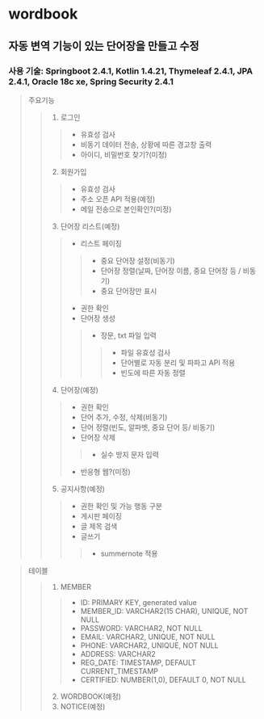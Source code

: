 # wordbook
## 자동 변역 기능이 있는 단어장을 만들고 수정
### 사용 기술: Springboot 2.4.1, Kotlin 1.4.21, Thymeleaf 2.4.1, JPA 2.4.1, Oracle 18c xe, Spring Security 2.4.1


> 주요기능
>> 1. 로그인
>>> * 유효성 검사
>>> * 비동기 데이터 전송, 상황에 따른 경고창 출력
>>> * 아이디, 비밀번호 찾기?(미정)
>> 2. 회원가입
>>> * 유효성 검사
>>> * 주소 오픈 API 적용(예정)
>>> * 메일 전송으로 본인확인?(미정)
>> 3. 단어장 리스트(예정)
>>> * 리스트 페이징
>>>> - 중요 단어장 설정(비동기)
>>>> - 단어장 정렬(날짜, 단어장 이름, 중요 단어장 등 / 비동기)
>>>> - 중요 단어장만 표시
>>> * 권한 확인
>>> * 단어장 생성
>>>> + 장문, txt 파일 입력
>>>>> - 파일 유효성 검사
>>>>> - 단어별로 자동 분리 및 파파고 API 적용
>>>>> - 빈도에 따른 자동 정렬
>> 4. 단어장(예정)
>>> * 권한 확인
>>> * 단어 추가, 수정, 삭제(비동기)
>>> * 단어 정렬(빈도, 알파벳, 중요 단어 등/ 비동기)
>>> * 단어장 삭제
>>>> - 실수 방지 문자 입력
>>> * 반응형 웹?(미정)
>> 5. 공지사항(예정)
>>> * 권한 확인 및 가능 행동 구분
>>> * 게시판 페이징
>>> * 글 제목 검색
>>> * 글쓰기
>>>> - summernote 적용


> 테이블
>> 1. MEMBER
>>> - ID: PRIMARY KEY, generated value
>>> - MEMBER_ID: VARCHAR2(15 CHAR), UNIQUE, NOT NULL
>>> - PASSWORD: VARCHAR2, NOT NULL
>>> - EMAIL: VARCHAR2, UNIQUE, NOT NULL
>>> - PHONE: VARCHAR2, UNIQUE, NOT NULL
>>> - ADDRESS: VARCHAR2
>>> - REG_DATE: TIMESTAMP, DEFAULT CURRENT_TIMESTAMP
>>> - CERTIFIED: NUMBER(1,0), DEFAULT 0, NOT NULL
>> 2. WORDBOOK(예정)
>> 3. NOTICE(예정)
